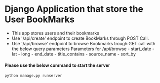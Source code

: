 # Django Application that store the User BookMarks

- This app stores users and their bookmarks
- Use '/api/create' endpoint to create BookMarks through POST Call.
- Use '/api/browse' endpoint to browse Bookmarks trough GET call with the below query parameters
      Parameters for /api/browse
          - start_date
          - lat
          - long
          - end_date
          - title_contains
          - source_name
          - sort_by

#### Please use the below command to start the server
```
python manage.py runserver
```
